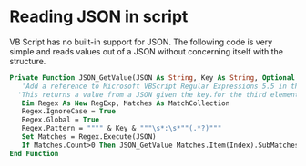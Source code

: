 # Reading JSON in script
VB Script has no built-in support for JSON. The following code is very simple and reads values out of a JSON without concerning itself with the structure.

```vb
Private Function JSON_GetValue(JSON As String, Key As String, Optional Index As Long=0)
   'Add a reference to Microsoft VBScript Regular Expressions 5.5 in the Edit\References... Menu
  'This returns a value from a JSON given the key.for the third element in an array set index=2
   Dim Regex As New RegExp, Matches As MatchCollection
   Regex.IgnoreCase = True
   Regex.Global = True
   Regex.Pattern = """" & Key & """\s*:\s*""(.*?)"""
   Set Matches = Regex.Execute(JSON)
   If Matches.Count>0 Then JSON_GetValue Matches.Item(Index).SubMatches(0)
End Function
```
